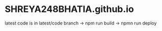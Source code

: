# SHREYA248BHATIA.github.io

latest code is in latest/code branch
-> npm run build
-> npmn run deploy
